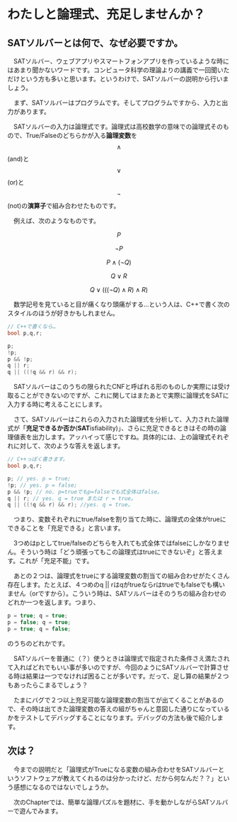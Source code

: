 # わたしと論理式、充足しませんか？
## SATソルバーとは何で、なぜ必要ですか。

　SATソルバー、ウェブアプリやスマートフォンアプリを作っているような時にはあまり聞かないワードです。コンピュータ科学の理論よりの講義で一回聞いただけという方も多いと思います。というわけで、SATソルバーの説明から行いましょう。

　まず、SATソルバーはプログラムです。そしてプログラムですから、入力と出力があります。

　SATソルバーの入力は論理式です。論理式は高校数学の意味での論理式そのもので、True/Falseのどちらかが入る**論理変数**を$$\land$$(and)と$$\lor$$(or)と$$\lnot$$(not)の**演算子**で組み合わせたものです。

　例えば、次のようなものです。

$$ P $$

$$ \lnot P $$

$$ P \land (\lnot Q) $$

$$ Q \lor R $$

$$ Q \lor ( ( (\lnot Q) \land R ) \land R ) $$

　数学記号を見ていると目が痛くなり頭痛がする…という人は、C++で書く次のスタイルのほうが好きかもしれません。

```c++
// C++で書くなら…
bool p,q,r;

p;
!p;
p && !p;
q || r;
q || ((!q && r) && r);
```

　SATソルバーはこのうちの限られたCNFと呼ばれる形のものしか実際には受け取ることができないのですが、これに関してはまたあとで実際に論理式をSATに入力する時に考えることにします。

　さて、SATソルバーはこれらの入力された論理式を分析して、入力された論理式が「**充足できるか否か**(**SAT**isfiability)」、さらに充足できるときはその時の論理値表を出力します。アッハイって感じですね。具体的には、上の論理式それぞれに対して、次のような答えを返します。

```c++
// C++っぽく書きます。
bool p,q,r;

p; // yes. p = true;
!p; // yes. p = false;
p && !p; // no. p=trueでもp=falseでも式全体はfalse。
q || r; // yes. q = true または r = true。
q || ((!q && r) && r); //yes. q = true。
```

　つまり、変数それぞれにtrue/falseを割り当てた時に、論理式の全体がtrueにできることを「充足できる」と言います。

　3つめはpとしてtrue/falseのどちらを入れても式全体ではfalseにしかなりません。そういう時は「どう頑張ってもこの論理式はtrueにできないぞ」と答えます。これが「充足不能」です。

　あとの２つは、論理式をtrueにする論理変数の割当ての組み合わせがたくさん存在します。たとえば、４つめのq || rはqがtrueならrはtrueでもfalseでも構いません（orですから）。こういう時は、SATソルバーはそのうちの組み合わせのどれか一つを返します。つまり、
　
```c++
p = true; q = true;
p = false; q = true;
p = true; q = false;
```

のうちのどれかです。

　SATソルバーを普通に（？）使うときは論理式で指定された条件さえ満たされて入ればどれでもいい事が多いのですが、今回のようにSATソルバーで計算させる時は結果は一つでなければ困ることが多いです。だって、足し算の結果が２つもあったらこまるでしょう？

　たまにバグで２つ以上充足可能な論理変数の割当てが出てくることがあるので、その時は出てきた論理変数の答えの組がちゃんと意図した通りになっているかをテストしてデバッグすることになります。デバッグの方法も後で紹介します。

## 次は？
　今までの説明だと「論理式がTrueになる変数の組み合わせをSATソルバーというソフトウェアが教えてくれるのは分かったけど、だから何なんだ？？」という感想になるのではないでしょうか。

　次のChapterでは、簡単な論理パズルを題材に、手を動かしながらSATソルバーで遊んでみます。

